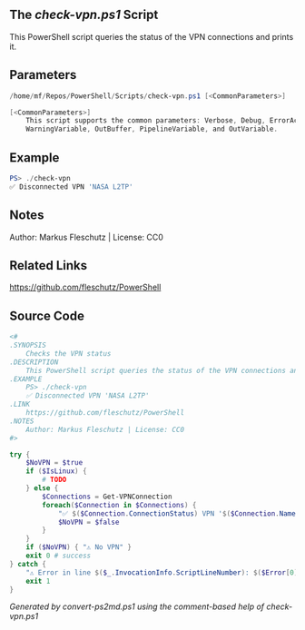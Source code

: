 ## The *check-vpn.ps1* Script

This PowerShell script queries the status of the VPN connections and prints it.

## Parameters
```powershell
/home/mf/Repos/PowerShell/Scripts/check-vpn.ps1 [<CommonParameters>]

[<CommonParameters>]
    This script supports the common parameters: Verbose, Debug, ErrorAction, ErrorVariable, WarningAction, 
    WarningVariable, OutBuffer, PipelineVariable, and OutVariable.
```

## Example
```powershell
PS> ./check-vpn
✅ Disconnected VPN 'NASA L2TP'

```

## Notes
Author: Markus Fleschutz | License: CC0

## Related Links
https://github.com/fleschutz/PowerShell

## Source Code
```powershell
<#
.SYNOPSIS
	Checks the VPN status
.DESCRIPTION
	This PowerShell script queries the status of the VPN connections and prints it.
.EXAMPLE
	PS> ./check-vpn
	✅ Disconnected VPN 'NASA L2TP' 
.LINK
	https://github.com/fleschutz/PowerShell
.NOTES
	Author: Markus Fleschutz | License: CC0
#>

try {
	$NoVPN = $true
	if ($IsLinux) {
		# TODO
	} else {
		$Connections = Get-VPNConnection
		foreach($Connection in $Connections) {
			"✅ $($Connection.ConnectionStatus) VPN '$($Connection.Name)'"
			$NoVPN = $false
		}
	}
	if ($NoVPN) { "⚠️ No VPN" }
	exit 0 # success
} catch {
	"⚠️ Error in line $($_.InvocationInfo.ScriptLineNumber): $($Error[0])"
	exit 1
}
```

*Generated by convert-ps2md.ps1 using the comment-based help of check-vpn.ps1*
